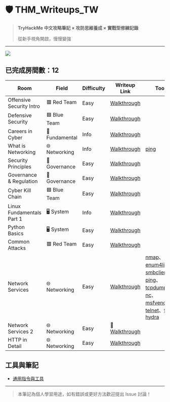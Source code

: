 # 🛡️ THM_Writeups_TW

> **TryHackMe 中文攻略筆記 × 攻防思維養成 × 實戰型修練記錄** 
>
> 從新手視角開啟，慢慢變強

---
[![](https://tryhackme-badges.s3.amazonaws.com/Moieph.png?ts=1)](https://tryhackme.com/p/Moieph)

## 已完成房間數：12

| Room                      |                 Field                | Difficulty | Writeup Link                                                 | Tools                                                                                                                                                                                                                                                                        | 
|---------------------------|--------------------------------------|------------|--------------------------------------------------------------|------------------------------------------------------------------------------------------------------------------------------------------------------------------------------------------------------------------------------------------------------------------------------|
| Offensive Security Intro  |               	🟥 Red Team       | Easy       | [Walkthrough](./rooms/01_Offensive%20Security%20Intro.md)    |
| Defensive Security        |             🟦 Blue Team         | Easy       | [Walkthrough](./rooms/02_Defensive%20Security%20Intro.md)    |
| Careers in Cyber          |           🔧Fundamental    | Info       | [Walkthrough](./rooms/03_Careers%20in%20Cyber.md)            |
| What is Networking        |      🌐 Networking   | Info       | [Walkthrough](./rooms/04_What%20is%20Networking.md)          | [ping](Tools.md#ping)                                                                                                                                                                                                                                                        |
| Security Principles       |   🧾 Governance | Easy       | [Walkthrough](./rooms/05_Security%20Principles.md)           |
| Governance & Regulation   |   🧾 Governance | Easy       | [Walkthrough](./rooms/06_Governance%20&%20Regulation.md)     |
| Cyber Kill Chain          |        🟦 Blue Team    | Easy       | [Walkthrough](./rooms/07_Cyber%20Kill%20Chain.md)            |
| Linux Fundamentals Part 1 |    🖥️ System  | Info       | [Walkthrough](./rooms/08_Linux%20Fundamentals%20Part%201.md) |
| Python Basics             |     🖥️ System | Easy       | [Walkthrough](./rooms/09_Python%20Basics.md)                 |
| Common Attacks            |    	🟥 Red Team   | Easy       | [Walkthrough](./rooms/10_Common%20Attack.md)               |
| Network Services          |    🌐 Networking   | Easy       | [Walkthrough](./rooms/11_Network%20Services.md)            | [nmap](Tools.md#nmap)、[enum4linux](Tools.md#enum4linux)、 [smbclient](Tools.md#smbclient)、[ping](Tools.md#ping)、[tcpdump](Tools.md#tcpdump)、[nc](Tools.md#nc)、[msfvenom](Tools.md#msfvenom)、[telnet](Tools.md#telnet)、[ftp](Tools.md#ftp)、[hydra](Tools.md#hydra) |
| Network Services 2        |    🌐 Networking   | Easy       | 🔧[Walkthrough](./rooms/12_Network%20Services%202.md)        |
| HTTP in Detail            |    🌐 Networking   | Easy       | [Walkthrough](./rooms/13_HTTP%20in%20Detail.md)            |

## 工具與筆記
- [通用指令與工具](Tools.md)

---

> 本筆記為個人學習用途，如有錯誤或更好方法歡迎提出 Issue 討論！
